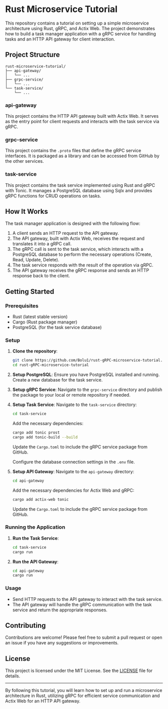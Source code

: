 # Rust Microservice Tutorial

This repository contains a tutorial on setting up a simple microservice architecture using Rust, gRPC, and Actix Web. The project demonstrates how to build a task manager application with a gRPC service for handling tasks and an HTTP API gateway for client interaction.

## Project Structure

```
rust-microservice-tutorial/
├── api-gateway/
│   └── ...
├── grpc-service/
│   └── ...
└── task-service/
    └── ...
```

### api-gateway

This project contains the HTTP API gateway built with Actix Web. It serves as the entry point for client requests and interacts with the task service via gRPC.

### grpc-service

This project contains the `.proto` files that define the gRPC service interfaces. It is packaged as a library and can be accessed from GitHub by the other services.

### task-service

This project contains the task service implemented using Rust and gRPC with Tonic. It manages a PostgreSQL database using Sqlx and provides gRPC functions for CRUD operations on tasks.

## How It Works

The task manager application is designed with the following flow:
1. A client sends an HTTP request to the API gateway.
2. The API gateway, built with Actix Web, receives the request and translates it into a gRPC call.
3. The gRPC call is sent to the task service, which interacts with a PostgreSQL database to perform the necessary operations (Create, Read, Update, Delete).
4. The task service responds with the result of the operation via gRPC.
5. The API gateway receives the gRPC response and sends an HTTP response back to the client.

## Getting Started

### Prerequisites

- Rust (latest stable version)
- Cargo (Rust package manager)
- PostgreSQL (for the task service database)

### Setup

1. **Clone the repository**:
   ```bash
   git clone https://github.com/Bolu1/rust-gRPC-microservice-tutorial.git
   cd rust-gRPC-microservice-tutorial
   ```

2. **Setup PostgreSQL**:
   Ensure you have PostgreSQL installed and running. Create a new database for the task service.

3. **Setup gRPC Service**:
   Navigate to the `grpc-service` directory and publish the package to your local or remote repository if needed.

4. **Setup Task Service**:
   Navigate to the `task-service` directory:
   ```bash
   cd task-service
   ```
   Add the necessary dependencies:
   ```bash
   cargo add tonic prost
   cargo add tonic-build --build
   ```
   Update the `Cargo.toml` to include the gRPC service package from GitHub.

   Configure the database connection settings in the `.env` file.

5. **Setup API Gateway**:
   Navigate to the `api-gateway` directory:
   ```bash
   cd api-gateway
   ```
   Add the necessary dependencies for Actix Web and gRPC:
   ```bash
   cargo add actix-web tonic
   ```
   Update the `Cargo.toml` to include the gRPC service package from GitHub.

### Running the Application

1. **Run the Task Service**:
   ```bash
   cd task-service
   cargo run
   ```

2. **Run the API Gateway**:
   ```bash
   cd api-gateway
   cargo run
   ```

### Usage

- Send HTTP requests to the API gateway to interact with the task service.
- The API gateway will handle the gRPC communication with the task service and return the appropriate responses.

## Contributing

Contributions are welcome! Please feel free to submit a pull request or open an issue if you have any suggestions or improvements.

## License

This project is licensed under the MIT License. See the [LICENSE](LICENSE) file for details.

---

By following this tutorial, you will learn how to set up and run a microservice architecture in Rust, utilizing gRPC for efficient service communication and Actix Web for an HTTP API gateway.
